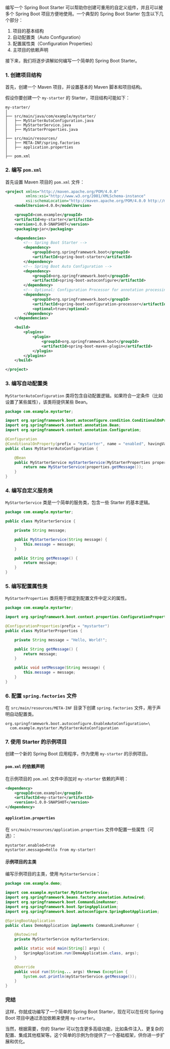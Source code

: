 编写一个 Spring Boot Starter 可以帮助你创建可重用的自定义组件，并且可以被多个 Spring Boot 项目方便地使用。一个典型的 Spring Boot Starter 包含以下几个部分：

1. 项目的基本结构
2. 自动配置类（Auto Configuration）
3. 配置属性类（Configuration Properties）
4. 主项目的依赖声明

接下来，我们将逐步讲解如何编写一个简单的 Spring Boot Starter。

### 1. 创建项目结构

首先，创建一个 Maven 项目，并设置基本的 Maven 脚本和项目结构。

假设你要创建一个 `my-starter` 的 Starter，项目结构可能如下：

```
my-starter/
│
├── src/main/java/com/example/mystarter/
│   ├── MyStarterAutoConfiguration.java
│   ├── MyStarterService.java
│   ├── MyStarterProperties.java
│
├── src/main/resources/
│   ├── META-INF/spring.factories
│   ├── application.properties
│
├── pom.xml
```

### 2. 编写 `pom.xml`

首先设置 Maven 项目的 `pom.xml` 文件：

```xml
<project xmlns="http://maven.apache.org/POM/4.0.0"
         xmlns:xsi="http://www.w3.org/2001/XMLSchema-instance"
         xsi:schemaLocation="http://maven.apache.org/POM/4.0.0 http://maven.apache.org/xsd/maven-4.0.0.xsd">
    <modelVersion>4.0.0</modelVersion>

    <groupId>com.example</groupId>
    <artifactId>my-starter</artifactId>
    <version>1.0.0-SNAPSHOT</version>
    <packaging>jar</packaging>

    <dependencies>
        <!-- Spring Boot Starter -->
        <dependency>
            <groupId>org.springframework.boot</groupId>
            <artifactId>spring-boot-starter</artifactId>
        </dependency>
        <!-- Spring Boot Auto Configuration -->
        <dependency>
            <groupId>org.springframework.boot</groupId>
            <artifactId>spring-boot-autoconfigure</artifactId>
        </dependency>
        <!-- Optional: Configuration Processor for annotation processing -->
        <dependency>
            <groupId>org.springframework.boot</groupId>
            <artifactId>spring-boot-configuration-processor</artifactId>
            <optional>true</optional>
        </dependency>
    </dependencies>

    <build>
        <plugins>
            <plugin>
                <groupId>org.springframework.boot</groupId>
                <artifactId>spring-boot-maven-plugin</artifactId>
            </plugin>
        </plugins>
    </build>

</project>
```

### 3. 编写自动配置类

`MyStarterAutoConfiguration` 类将包含自动配置逻辑。如果符合一定条件（比如设置了某些属性），该类将提供某些 Bean。

```java
package com.example.mystarter;

import org.springframework.boot.autoconfigure.condition.ConditionalOnProperty;
import org.springframework.context.annotation.Bean;
import org.springframework.context.annotation.Configuration;

@Configuration
@ConditionalOnProperty(prefix = "mystarter", name = "enabled", havingValue = "true", matchIfMissing = true)
public class MyStarterAutoConfiguration {

    @Bean
    public MyStarterService myStarterService(MyStarterProperties properties) {
        return new MyStarterService(properties.getMessage());
    }
}
```

### 4. 编写自定义服务类

`MyStarterService` 类是一个简单的服务类，包含一些 Starter 的基本逻辑。

```java
package com.example.mystarter;

public class MyStarterService {

    private String message;

    public MyStarterService(String message) {
        this.message = message;
    }

    public String getMessage() {
        return message;
    }
}
```

### 5. 编写配置属性类

`MyStarterProperties` 类将用于绑定到配置文件中定义的属性。

```java
package com.example.mystarter;

import org.springframework.boot.context.properties.ConfigurationProperties;

@ConfigurationProperties(prefix = "mystarter")
public class MyStarterProperties {

    private String message = "Hello, World!";

    public String getMessage() {
        return message;
    }

    public void setMessage(String message) {
        this.message = message;
    }
}
```

### 6. 配置 `spring.factories` 文件

在 `src/main/resources/META-INF` 目录下创建 `spring.factories` 文件，用于声明自动配置类。

```properties
org.springframework.boot.autoconfigure.EnableAutoConfiguration=\
  com.example.mystarter.MyStarterAutoConfiguration
```

### 7. 使用 Starter 的示例项目

创建一个新的 Spring Boot 应用程序，作为使用 `my-starter` 的示例项目。

#### `pom.xml` 的依赖声明

在示例项目的 `pom.xml` 文件中添加对 `my-starter` 依赖的声明：

```xml
<dependency>
    <groupId>com.example</groupId>
    <artifactId>my-starter</artifactId>
    <version>1.0.0-SNAPSHOT</version>
</dependency>
```

#### `application.properties`

在 `src/main/resources/application.properties` 文件中配置一些属性（可选）：

```properties
mystarter.enabled=true
mystarter.message=Hello from my-starter!
```

#### 示例项目的主类

编写示例项目的主类，使用 `MyStarterService`：

```java
package com.example.demo;

import com.example.mystarter.MyStarterService;
import org.springframework.beans.factory.annotation.Autowired;
import org.springframework.boot.CommandLineRunner;
import org.springframework.boot.SpringApplication;
import org.springframework.boot.autoconfigure.SpringBootApplication;

@SpringBootApplication
public class DemoApplication implements CommandLineRunner {

    @Autowired
    private MyStarterService myStarterService;

    public static void main(String[] args) {
        SpringApplication.run(DemoApplication.class, args);
    }

    @Override
    public void run(String... args) throws Exception {
        System.out.println(myStarterService.getMessage());
    }
}
```

### 完结

这样，你就成功编写了一个简单的 Spring Boot Starter，现在可以在任何 Spring Boot 项目中通过添加依赖来使用 `my-starter`。

当然，根据需要，你的 Starter 可以包含更多高级功能，比如条件注入、更复杂的配置、集成其他框架等。这个简单的示例为你提供了一个基础框架，供你进一步扩展和优化。
